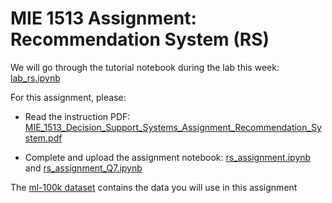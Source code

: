 # MIE 1513 Assignment: Recommendation System (RS)

We will go through the tutorial notebook during the lab this week: [lab_rs.ipynb](lab_rs.ipynb)

For this assignment, please:

- Read the instruction PDF:  [MIE_1513_Decision_Support_Systems_Assignment_Recommendation_System.pdf](MIE_1513_Decision_Support_Systems_Assignment__Recommendation_System__RS_%20.pdf) 

- Complete and upload the assignment notebook: [rs_assignment.ipynb](rs_assignment.ipynb) and [rs_assignment_Q7.ipynb](rs_assignment_Q7.ipynb)

The [ml-100k dataset](https://github.com/MIE1513-2023/course-datasets/blob/main/ml-100k.zip) contains the data you will use in this assignment

